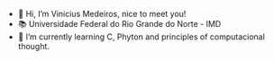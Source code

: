 - 👋 Hi, I’m Vinicius Medeiros, nice to meet you!
- 📚 Universidade Federal do Rio Grande do Norte - IMD
- 🌱 I’m currently learning C, Phyton and principles of computacional thought.
